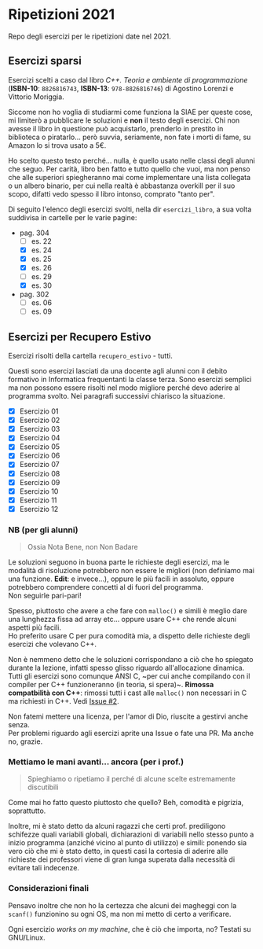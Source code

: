 # Ripetizioni 2021

Repo degli esercizi per le ripetizioni date nel 2021.

## Esercizi sparsi

Esercizi scelti a caso dal libro _C++. Teoria e ambiente di programmazione_ (**ISBN-10**: `8826816743`, **ISBN-13**: `978-8826816746`) di Agostino Lorenzi e Vittorio Moriggia.

Siccome non ho voglia di studiarmi come funziona la SIAE per queste cose, mi limiterò a pubblicare le soluzioni e **non** il testo degli esercizi. Chi non avesse il libro in questione può acquistarlo, prenderlo in prestito in biblioteca o piratarlo... però suvvia, seriamente, non fate i morti di fame, su Amazon lo si trova usato a 5€.

Ho scelto questo testo perché... nulla, è quello usato nelle classi degli alunni che seguo. Per carità, libro ben fatto e tutto quello che vuoi, ma non penso che alle superiori spiegheranno mai come implementare una lista collegata o un albero binario, per cui nella realtà è abbastanza overkill per il suo scopo, difatti vedo spesso il libro intonso, comprato "tanto per".

Di seguito l'elenco degli esercizi svolti, nella dir `esercizi_libro`, a sua volta suddivisa in cartelle per le varie pagine:

- pag. 304
  - [ ] es. 22
  - [x] es. 24
  - [x] es. 25
  - [x] es. 26
  - [ ] es. 29
  - [x] es. 30
- pag. 302
  - [ ] es. 06
  - [ ] es. 09

## Esercizi per Recupero Estivo

Esercizi risolti della cartella `recupero_estivo` - tutti.

Questi sono esercizi lasciati da una docente agli alunni con il debito formativo in Informatica frequentanti la classe terza. Sono esercizi semplici ma non possono essere risolti nel modo migliore perché devo aderire al programma svolto. Nei paragrafi successivi chiarisco la situazione.

- [x] Esercizio 01
- [x] Esercizio 02
- [x] Esercizio 03
- [x] Esercizio 04
- [x] Esercizio 05
- [x] Esercizio 06
- [x] Esercizio 07
- [x] Esercizio 08
- [x] Esercizio 09
- [x] Esercizio 10
- [x] Esercizio 11
- [x] Esercizio 12

### NB (per gli alunni)

> Ossia Nota Bene, non Non Badare

Le soluzioni seguono in buona parte le richieste degli esercizi, ma le modalità di risoluzione potrebbero non essere le migliori (non definiamo mai una funzione. **Edit**: e invece...), oppure le più facili in assoluto, oppure potrebbero comprendere concetti al di fuori del programma.  
Non seguirle pari-pari!  

Spesso, piuttosto che avere a che fare con `malloc()` e simili è meglio dare una lunghezza fissa ad array etc... oppure usare C++ che rende alcuni aspetti più facili.  
Ho preferito usare C per pura comodità mia, a dispetto delle richieste degli esercizi che volevano C++.  

Non è nemmeno detto che le soluzioni corrispondano a ciò che ho spiegato durante la lezione, infatti spesso glisso riguardo all'allocazione dinamica.  
Tutti gli esercizi sono comunque ANSI C, ~per cui anche compilando con il compiler per C++ funzioneranno (in teoria, si spera)~.
**Rimossa compatbilità con C++**: rimossi tutti i cast alle `malloc()` non necessari in C ma richiesti in C++. Vedi [Issue #2](https://github.com/andrea-berardi/ripetizioni2021/issues/2#issuecomment-905052323).

Non fatemi mettere una licenza, per l'amor di Dio, riuscite a gestirvi anche senza.  
Per problemi riguardo agli esercizi aprite una Issue o fate una PR. Ma anche no, grazie.

### Mettiamo le mani avanti... ancora (per i prof.)

> Spieghiamo o ripetiamo il perché di alcune scelte estremamente discutibili

Come mai ho fatto questo piuttosto che quello? Beh, comodità e pigrizia, soprattutto.

Inoltre, mi è stato detto da alcuni ragazzi che certi prof. prediligono schifezze quali variabili globali, dichiarazioni di variabili nello stesso punto a inizio programma (anziché vicino al punto di utilizzo) e simili: ponendo sia vero ciò che mi è stato detto, in questi casi la cortesia di aderire alle richieste dei professori viene di gran lunga superata dalla necessità di evitare tali indecenze.

### Considerazioni finali

Pensavo inoltre che non ho la certezza che alcuni dei magheggi con la `scanf()` funzionino su ogni OS, ma non mi metto di certo a verificare.

Ogni esercizio _works on my machine_, che è ciò che importa, no? Testati su GNU/Linux.
